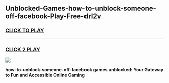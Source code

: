 
## Unblocked-Games-how-to-unblock-someone-off-facebook-Play-Free-drl2v
<h3>
<a href="https://premium76.site?title=how-to-unblock-someone-off-facebook&ref=21A">CLICK TO PLAY</a></h3>
<hr>

<h3>
<a href="https://premium76.site?title=how-to-unblock-someone-off-facebook&ref=21A">CLICK 2 PLAY</a>
  
</h3>

<a href="https://premium76.site?title=how-to-unblock-someone-off-facebook&ref=21A"><img src="https://clearcache.store/games.png"></a>


**how-to-unblock-someone-off-facebook games unblocked: Your Gateway to Fun and Accessible Online Gaming**
